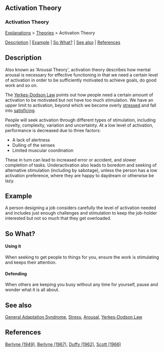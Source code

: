 ## Activation Theory
### Activation Theory

[Explanations](../explanations.htm) > [Theories](theories.htm) > Activation Theory

[Description](#Description) | [Example](#Example) | [So What?](#So) | [See also](#See) | [References](#References) 

Description
-----------

Also known as 'Arousal Theory', activation theory describes how mental arousal is necessary for effective functioning in that we need a certain level of activation in order to be sufficiently motivated to achieve goals, do good work and so on.

The [Yerkes-Dodson Law](../motivation/yerkes-dodson.htm) points out how people need a certain amount of activation to be motivated but not have too much stimulation. We have an upper limit to activation, beyond which we become overly [stressed](../stress/stress.htm) and fall into [satisficing](satisficing.htm).

People will seek activation through different types of stimulation, including novelty, complexity, variation and uncertainty. At a low level of activation, performance is decreased due to three factors:

*   A lack of alertness
*   Dulling of the senses
*   Limited muscular coordination

These in turn can lead to increased error or accident, and slower completion of tasks. Underactivation also leads to boredom and seeking of alternative stimulation (including by sabotage), unless the person has a low activation preference, where they are happy to daydream or otherwise be lazy.

Example
-------

A person designing a job considers carefully the level of activation needed and includes just enough challenges and stimulation to keep the job-holder interested but not so much that they get overloaded.

So What?
--------

#### Using it

When seeking to get people to things for you, ensure the work is stimulating and keeps their attention.

#### Defending

When others are keeping you busy without any time for yourself, pause and wonder what it is all about.

See also
--------

[General Adaptation Syndrome](../brain/dysfunction/gas.htm), [Stress](../stress/stress.htm), [Arousal](../needs/arousal.htm), [Yerkes-Dodson Law](../motivation/yerkes-dodson.htm)

References
----------

[Berlyne (1949)](about:blank/academic_references.htm#Berlyne%20(1949)), [Berlyne (1967)](about:blank/academic_references.htm#Berlyne%20(1949)), [Duffy (1962)](about:blank/academic_references.htm#Duffy%20(1962)), [Scott (1966)](about:blank/academic_references.htm#Scott%20(1966))